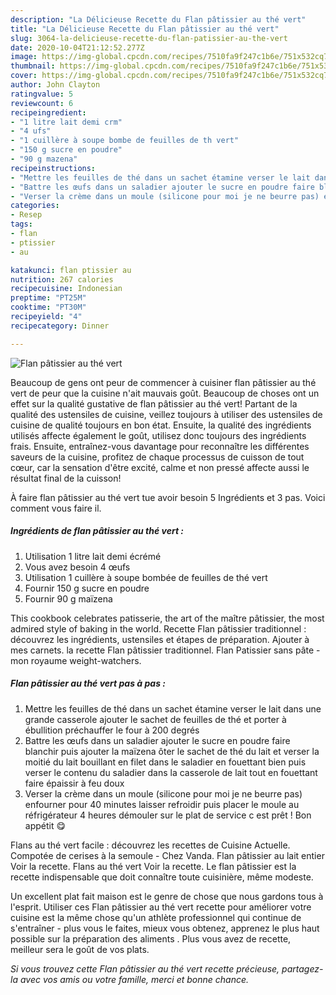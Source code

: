 ```yaml
---
description: "La Délicieuse Recette du Flan pâtissier au thé vert"
title: "La Délicieuse Recette du Flan pâtissier au thé vert"
slug: 3064-la-delicieuse-recette-du-flan-patissier-au-the-vert
date: 2020-10-04T21:12:52.277Z
image: https://img-global.cpcdn.com/recipes/7510fa9f247c1b6e/751x532cq70/flan-patissier-au-the-vert-photo-principale-de-la-recette.jpg
thumbnail: https://img-global.cpcdn.com/recipes/7510fa9f247c1b6e/751x532cq70/flan-patissier-au-the-vert-photo-principale-de-la-recette.jpg
cover: https://img-global.cpcdn.com/recipes/7510fa9f247c1b6e/751x532cq70/flan-patissier-au-the-vert-photo-principale-de-la-recette.jpg
author: John Clayton
ratingvalue: 5
reviewcount: 6
recipeingredient:
- "1 litre lait demi crm"
- "4 ufs"
- "1 cuillère à soupe bombe de feuilles de th vert"
- "150 g sucre en poudre"
- "90 g mazena"
recipeinstructions:
- "Mettre les feuilles de thé dans un sachet étamine verser le lait dans une grande casserole ajouter le sachet de feuilles de thé et porter à ébullition préchauffer le four à 200 degrés"
- "Battre les œufs dans un saladier ajouter le sucre en poudre faire blanchir puis ajouter la maïzena ôter le sachet de thé du lait et verser la moitié du lait bouillant en filet dans le saladier en fouettant bien puis verser le contenu du saladier dans la casserole de lait tout en fouettant faire épaissir à feu doux"
- "Verser la crème dans un moule (silicone pour moi je ne beurre pas) enfourner pour 40 minutes laisser refroidir puis placer le moule au réfrigérateur 4 heures démouler sur le plat de service c est prêt ! Bon appétit 😋"
categories:
- Resep
tags:
- flan
- ptissier
- au

katakunci: flan ptissier au 
nutrition: 267 calories
recipecuisine: Indonesian
preptime: "PT25M"
cooktime: "PT30M"
recipeyield: "4"
recipecategory: Dinner

---
```



![Flan pâtissier au thé vert](https://img-global.cpcdn.com/recipes/7510fa9f247c1b6e/751x532cq70/flan-patissier-au-the-vert-photo-principale-de-la-recette.jpg)

Beaucoup de gens ont peur de commencer à cuisiner flan pâtissier au thé vert de peur que la cuisine n'ait mauvais goût. Beaucoup de choses ont un effet sur la qualité gustative de flan pâtissier au thé vert! Partant de la qualité des ustensiles de cuisine, veillez toujours à utiliser des ustensiles de cuisine de qualité toujours en bon état. Ensuite, la qualité des ingrédients utilisés affecte également le goût, utilisez donc toujours des ingrédients frais. Ensuite, entraînez-vous davantage pour reconnaître les différentes saveurs de la cuisine, profitez de chaque processus de cuisson de tout cœur, car la sensation d'être excité, calme et non pressé affecte aussi le résultat final de la cuisson!

<!--inarticleads1-->

À faire flan pâtissier au thé vert tue avoir besoin 5 Ingrédients et 3 pas. Voici comment vous faire il.

##### Ingrédients de flan pâtissier au thé vert :

1. Utilisation 1 litre lait demi écrémé
1. Vous avez besoin 4 œufs
1. Utilisation 1 cuillère à soupe bombée de feuilles de thé vert
1. Fournir 150 g sucre en poudre
1. Fournir 90 g maïzena


This cookbook celebrates patisserie, the art of the maître pâtissier, the most admired style of baking in the world. Recette Flan pâtissier traditionnel : découvrez les ingrédients, ustensiles et étapes de préparation. Ajouter à mes carnets. la recette Flan pâtissier traditionnel. Flan Patissier sans pâte - mon royaume weight-watchers. 

<!--inarticleads2-->

##### Flan pâtissier au thé vert pas à pas :

1. Mettre les feuilles de thé dans un sachet étamine verser le lait dans une grande casserole ajouter le sachet de feuilles de thé et porter à ébullition préchauffer le four à 200 degrés
1. Battre les œufs dans un saladier ajouter le sucre en poudre faire blanchir puis ajouter la maïzena ôter le sachet de thé du lait et verser la moitié du lait bouillant en filet dans le saladier en fouettant bien puis verser le contenu du saladier dans la casserole de lait tout en fouettant faire épaissir à feu doux
1. Verser la crème dans un moule (silicone pour moi je ne beurre pas) enfourner pour 40 minutes laisser refroidir puis placer le moule au réfrigérateur 4 heures démouler sur le plat de service c est prêt ! Bon appétit 😋


Flans au thé vert facile : découvrez les recettes de Cuisine Actuelle. Compotée de cerises à la semoule - Chez Vanda. Flan pâtissier au lait entier Voir la recette. Flans au thé vert Voir la recette. Le flan pâtissier est la recette indispensable que doit connaître toute cuisinière, même modeste. 

<!--inarticleads1-->

<p>
Un excellent plat fait maison est le genre de chose que nous gardons tous à l'esprit. Utiliser ces Flan pâtissier au thé vert recette pour améliorer votre cuisine est la même chose qu'un athlète professionnel qui continue de s'entraîner - plus vous le faites, mieux vous obtenez, apprenez le plus haut possible sur la préparation des aliments . Plus vous avez de recette, meilleur sera le goût de vos plats.
</p>

<p>
<i>Si vous trouvez cette Flan pâtissier au thé vert recette précieuse, partagez-la avec vos amis ou votre famille, merci et bonne chance.</i>
</p>
